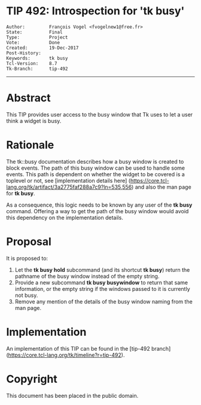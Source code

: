 # TIP 492: Introspection for 'tk busy'
	Author:         François Vogel <fvogelnew1@free.fr>
	State:          Final
	Type:           Project
	Vote:           Done
	Created:        19-Dec-2017
	Post-History:
	Keywords:       tk busy
	Tcl-Version:    8.7
	Tk-Branch:      tip-492
-----

# Abstract

This TIP provides user access to the busy window that Tk uses to let a user think a widget is busy.

# Rationale

The tk::busy documentation describes how a busy window is created to block events. The path of this busy window can be used to handle some events. This path is dependent on whether the widget to be covered is a toplevel or not, see [implementation details here] (https://core.tcl-lang.org/tk/artifact/3a2775faf288a7c9?ln=535,556) and also the man page for **tk busy**.

As a consequence, this logic needs to be known by any user of the **tk busy** command. Offering  a way to get the path of the busy window would avoid this dependency on the implementation details.

# Proposal

It is proposed to:

1. Let the **tk busy hold** subcommand (and its shortcut **tk busy**) return the pathname of the busy window instead of the empty string.
2. Provide a new subcommand **tk busy busywindow** to return that same information, or the empty string if the windows passed to it is currently not busy.
3. Remove any mention of the details of the busy window naming from the man page.


# Implementation

An implementation of this TIP can be found in the [tip-492 branch]
(https://core.tcl-lang.org/tk/timeline?r=tip-492).

# Copyright

This document has been placed in the public domain.

